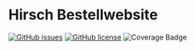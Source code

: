 # Hirsch Bestellwebsite

[![GitHub issues](https://img.shields.io/github/issues/Rindula/hirsch?style=flat-square)](https://github.com/Rindula/hirsch/issues)
[![GitHub license](https://img.shields.io/github/license/Rindula/hirsch?style=flat-square)](https://github.com/Rindula/hirsch/blob/master/LICENSE)
![Coverage Badge](https://img.shields.io/endpoint?url=https://gist.githubusercontent.com/Rindula/13e4f49a75ed7e0dca5a437608268437/raw/39c0775d64d26994f1c4e86e8422b0faccd36d51/hirsch.json)
